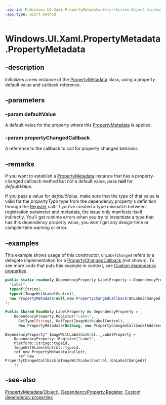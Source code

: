 ```yaml
---
-api-id: M:Windows.UI.Xaml.PropertyMetadata.#ctor(System.Object,Windows.UI.Xaml.PropertyChangedCallback)
-api-type: winrt method
---
```


<!-- Method syntax
public PropertyMetadata(System.Object defaultValue, Windows.UI.Xaml.PropertyChangedCallback propertyChangedCallback)
-->

# Windows.UI.Xaml.PropertyMetadata.PropertyMetadata

## -description
Initializes a new instance of the [PropertyMetadata](propertymetadata.md) class, using a property default value and callback reference.


## -parameters
### -param defaultValue
A default value for the property where this [PropertyMetadata](propertymetadata.md) is applied.

### -param propertyChangedCallback
A reference to the callback to call for property changed behavior.

## -remarks
If you want to establish a [PropertyMetadata](propertymetadata.md) instance that has a property-changed callback method but not a default value, pass **null** for *defaultValue*.

If you pass a value for *defaultValue*, make sure that the type of that value is valid for the *propertyType* type from the dependency property's definition through the [Register](dependencyproperty_register_1826645607.md) call. If you've created a type mismatch between registration parameter and metadata, the issue only manifests itself indirectly. You'll get runtime errors when you try to instantiate a type that has this dependency property value, you won't get any design-time or compile-time warning or error.

## -examples
This example shows usage of this constructor. `OnLabelChanged` refers to a delegate implementation for a [PropertyChangedCallback](propertychangedcallback.md) (not shown). To see more code that puts this example in context, see [Custom dependency properties](/windows/uwp/xaml-platform/custom-dependency-properties).

```csharp
public static readonly DependencyProperty LabelProperty = DependencyProperty.Register(
  "Label",
  typeof(String),
  typeof(ImageWithLabelControl),
  new PropertyMetadata(null,new PropertyChangedCallback(OnLabelChanged))
);
```

```vb
Public Shared ReadOnly LabelProperty As DependencyProperty = _
    DependencyProperty.Register("Label", _
      GetType(String), GetType(ImageWithLabelControl), _
      New PropertyMetadata(Nothing, new PropertyChangedCallback(AddressOf OnLabelChanged)))
```

```
DependencyProperty^ ImageWithLabelControl::_LabelProperty = 
    DependencyProperty::Register("Label", 
    Platform::String::typeid,
    ImageWithLabelControl::typeid, 
    ref new PropertyMetadata(nullptr,
      ref new PropertyChangedCallback(&ImageWithLabelControl::OnLabelChanged))
    );
```



## -see-also
[PropertyMetadata(Object)](propertymetadata_propertymetadata_365528641.md), [DependencyProperty.Register](dependencyproperty_register_1826645607.md), [Custom dependency properties](/windows/uwp/xaml-platform/custom-dependency-properties)
